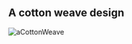 ## A cotton weave design
![aCottonWeave](https://github.com/sarthakbhardwaj27/frontendDesigns/assets/85218961/7278b99f-0244-4574-a101-7912ba4c5fac)
